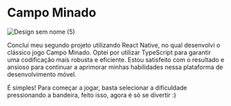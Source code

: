 # Campo Minado

![Design sem nome (5)](https://github.com/joaoaugusto543/CampoMinado_React-Native/assets/119535029/4b767324-d1bc-468e-9431-e0d419ee3a61)

Concluí meu segundo projeto utilizando React Native, no qual desenvolvi o clássico jogo Campo Minado. Optei por utilizar TypeScript para garantir uma codificação mais robusta e eficiente. Estou satisfeito com o resultado e ansioso para continuar a aprimorar minhas habilidades nessa plataforma de desenvolvimento móvel.

É simples! Para começar a jogar, basta selecionar a dificuldade pressionando a bandeira, feito isso, agora é só se divertir :)
